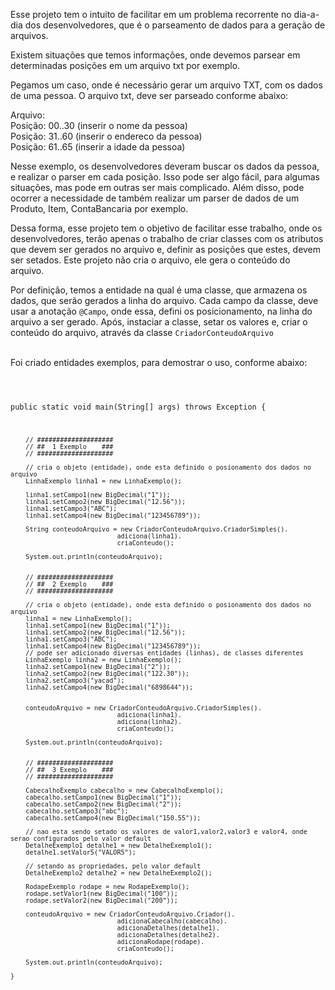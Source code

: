 <p>
Esse projeto tem o intuito de facilitar em um problema recorrente
no dia-a-dia dos desenvolvedores, que é o parseamento de dados para 
a geração de arquivos.
</p>

<p>
Existem situações que temos informações, onde devemos parsear em determinadas posições
em um arquivo txt por exemplo.
</p>

<p>
Pegamos um caso, onde é necessário gerar um arquivo TXT, com os dados de uma pessoa.
O arquivo txt, deve ser parseado conforme abaixo:
</p>

<p>
Arquivo:<br>
Posição: 00..30 (inserir o nome da pessoa)<br>
Posição: 31..60 (inserir o endereco da pessoa)<br>
Posição: 61..65 (inserir a idade da pessoa)<br>
</p>

<p>
Nesse exemplo, os desenvolvedores deveram buscar os dados da pessoa, e realizar o parser em cada posição.
Isso pode ser algo fácil, para algumas situações, mas pode em outras ser mais complicado.
Além disso, pode ocorrer a necessidade de também realizar um parser de dados de um Produto, 
Item, ContaBancaria por exemplo.
</p>
<p>
Dessa forma, esse projeto tem o objetivo de facilitar esse trabalho, onde os desenvolvedores,
terão apenas o trabalho de criar classes com os atributos que devem ser gerados no arquivo e,
definir as posições que estes, devem ser setados.
Este projeto não cria o arquivo, ele gera o conteúdo do arquivo.
</p>
<p>
Por definição, temos a entidade na qual é uma classe, que armazena os dados,
que serão gerados a linha do arquivo. Cada campo da classe, deve usar
a anotação <code>@Campo</code>, onde essa, defini os posicionamento, na linha do arquivo a ser gerado.
Após, instaciar a classe, setar os valores e, criar o conteúdo do arquivo,
através da classe <code>CriadorConteudoArquivo</code>
</p>
<br>
Foi criado entidades exemplos, para demostrar o uso, conforme abaixo:

<p>
<code>

public static void main(String[] args) throws Exception {
		
		// ####################
		// ##  1 Exemplo	###
		// ####################
		
		// cria o objeto (entidade), onde esta definido o posionamento dos dados no arquivo
		LinhaExemplo linha1 = new LinhaExemplo();
		
		linha1.setCampo1(new BigDecimal("1")); 
		linha1.setCampo2(new BigDecimal("12.56"));
		linha1.setCampo3("ABC");
		linha1.setCampo4(new BigDecimal("123456789"));
		
		String conteudoArquivo = new CriadorConteudoArquivo.CriadorSimples().
								adiciona(linha1).
								criaConteudo();
		
		System.out.println(conteudoArquivo);
		
	
		// ####################
		// ##  2 Exemplo	###
		// ####################
		
		// cria o objeto (entidade), onde esta definido o posionamento dos dados no arquivo
		linha1 = new LinhaExemplo();		
		linha1.setCampo1(new BigDecimal("1")); 
		linha1.setCampo2(new BigDecimal("12.56"));
		linha1.setCampo3("ABC");
		linha1.setCampo4(new BigDecimal("123456789"));
		// pode ser adicionado diversas entidades (linhas), de classes diferentes
		LinhaExemplo linha2 = new LinhaExemplo();		
		linha2.setCampo1(new BigDecimal("2")); 
		linha2.setCampo2(new BigDecimal("122.30"));
		linha2.setCampo3("yacad");
		linha2.setCampo4(new BigDecimal("6898644"));
		
		
		conteudoArquivo = new CriadorConteudoArquivo.CriadorSimples().
								adiciona(linha1).
								adiciona(linha2).
								criaConteudo();
		
		System.out.println(conteudoArquivo);

	
		// ####################
		// ##  3 Exemplo	###
		// ####################
		
		CabecalhoExemplo cabecalho = new CabecalhoExemplo();
		cabecalho.setCampo1(new BigDecimal("1"));
		cabecalho.setCampo2(new BigDecimal("2"));
		cabecalho.setCampo3("abc");
		cabecalho.setCampo4(new BigDecimal("150.55"));

		// nao esta sendo setado os valores de valor1,valor2,valor3 e valor4, onde serao configurados pelo valor default
		DetalheExemplo1 detalhe1 = new DetalheExemplo1();		
		detalhe1.setValor5("VALOR5");
		
		// setando as propriedades, pelo valor default
		DetalheExemplo2 detalhe2 = new DetalheExemplo2();	

		RodapeExemplo rodape = new RodapeExemplo();
		rodape.setValor1(new BigDecimal("100"));
		rodape.setValor2(new BigDecimal("200"));
		
		conteudoArquivo = new CriadorConteudoArquivo.Criador().
								adicionaCabecalho(cabecalho).
								adicionaDetalhes(detalhe1).
								adicionaDetalhes(detalhe2).
								adicionaRodape(rodape).
								criaConteudo();
		
		System.out.println(conteudoArquivo);
		
	}

</code>
<p>




